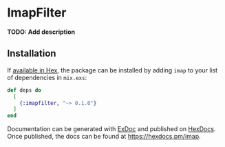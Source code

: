 # ImapFilter

**TODO: Add description**

## Installation

If [available in Hex](https://hex.pm/docs/publish), the package can be installed
by adding `imap` to your list of dependencies in `mix.exs`:

```elixir
def deps do
  [
    {:imapfilter, "~> 0.1.0"}
  ]
end
```

Documentation can be generated with [ExDoc](https://github.com/elixir-lang/ex_doc)
and published on [HexDocs](https://hexdocs.pm). Once published, the docs can
be found at <https://hexdocs.pm/imap>.

